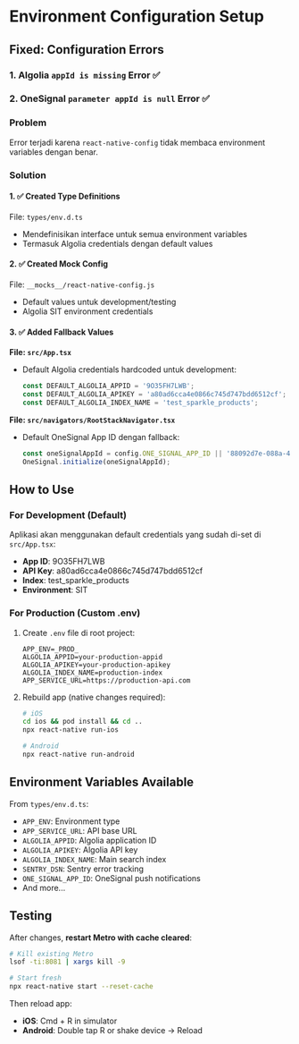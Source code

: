 # Environment Configuration Setup

## Fixed: Configuration Errors

### 1. Algolia `appId is missing` Error ✅
### 2. OneSignal `parameter appId is null` Error ✅

### Problem
Error terjadi karena `react-native-config` tidak membaca environment variables dengan benar.

### Solution

#### 1. ✅ Created Type Definitions
File: `types/env.d.ts`
- Mendefinisikan interface untuk semua environment variables
- Termasuk Algolia credentials dengan default values

#### 2. ✅ Created Mock Config
File: `__mocks__/react-native-config.js`
- Default values untuk development/testing
- Algolia SIT environment credentials

#### 3. ✅ Added Fallback Values

**File: `src/App.tsx`**
- Default Algolia credentials hardcoded untuk development:
  ```typescript
  const DEFAULT_ALGOLIA_APPID = '9O35FH7LWB';
  const DEFAULT_ALGOLIA_APIKEY = 'a80ad6cca4e0866c745d747bdd6512cf';
  const DEFAULT_ALGOLIA_INDEX_NAME = 'test_sparkle_products';
  ```

**File: `src/navigators/RootStackNavigator.tsx`**
- Default OneSignal App ID dengan fallback:
  ```typescript
  const oneSignalAppId = config.ONE_SIGNAL_APP_ID || '88092d7e-088a-456a-aa73-95357fa74a79';
  OneSignal.initialize(oneSignalAppId);
  ```

## How to Use

### For Development (Default)
Aplikasi akan menggunakan default credentials yang sudah di-set di `src/App.tsx`:
- **App ID**: 9O35FH7LWB
- **API Key**: a80ad6cca4e0866c745d747bdd6512cf
- **Index**: test_sparkle_products
- **Environment**: SIT

### For Production (Custom .env)
1. Create `.env` file di root project:
   ```env
   APP_ENV=_PROD_
   ALGOLIA_APPID=your-production-appid
   ALGOLIA_APIKEY=your-production-apikey
   ALGOLIA_INDEX_NAME=production-index
   APP_SERVICE_URL=https://production-api.com
   ```

2. Rebuild app (native changes required):
   ```bash
   # iOS
   cd ios && pod install && cd ..
   npx react-native run-ios
   
   # Android
   npx react-native run-android
   ```

## Environment Variables Available

From `types/env.d.ts`:
- `APP_ENV`: Environment type
- `APP_SERVICE_URL`: API base URL
- `ALGOLIA_APPID`: Algolia application ID
- `ALGOLIA_APIKEY`: Algolia API key
- `ALGOLIA_INDEX_NAME`: Main search index
- `SENTRY_DSN`: Sentry error tracking
- `ONE_SIGNAL_APP_ID`: OneSignal push notifications
- And more...

## Testing

After changes, **restart Metro with cache cleared**:
```bash
# Kill existing Metro
lsof -ti:8081 | xargs kill -9

# Start fresh
npx react-native start --reset-cache
```

Then reload app:
- **iOS**: Cmd + R in simulator
- **Android**: Double tap R or shake device → Reload

